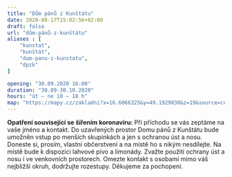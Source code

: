 ```yaml
---
title: "Dům pánů z Kunštátu"
date: 2020-08-17T15:02:56+02:00
draft: false
url: "dům-pánů-z-kunštátu"
aliases : [
    "kunstat",
    "kunštát",
    "dum-panu-z-kunstatu",
    "dpzk"
]

opening: "30.09.2020 16:00"
duration: "30.09-30.10.2020"
hours: "út – ne 10 – 18 h"
map: "https://mapy.cz/zakladni?x=16.6066325&y=49.1929030&z=19&source=coor&id=16.606699585914583%2C49.19299500063662"
---
```


**Opatření související se šířením koronaviru:**
Při příchodu se vás zeptáme na vaše jméno a kontakt. Do uzavřených prostor Domu pánů z Kunštátu bude umožněn vstup po menších skupinkách a jen s ochranou úst a nosu. Doneste si, prosím, vlastní občerstvení a na místě ho s nikým nesdílejte. Na místě bude k dispozici lahvové pivo a limonády. Zvažte použití ochrany úst a nosu i ve venkovních prostorech. Omezte kontakt s osobami mimo váš nejbližší okruh, dodržujte rozestupy. Děkujeme za pochopení.
